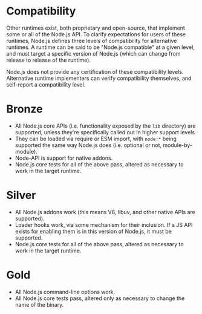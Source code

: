 # Compatibility

Other runtimes exist, both proprietary and open-source, that implement some or
all of the Node.js API. To clarify expectations for users of these runtimes, Node.js
defines three levels of compatibility for alternative runtimes. A runtime can
be said to be "Node.js compatible" at a given level, and must target a specific
version of Node.js (which can change from release to release of the runtime).

Node.js does not provide any certification of these compatibility levels.
Alternative runtime implementers can verify compatibility themselves, and
self-report a compatibility level.

# Bronze

* All Node.js core APIs (i.e. functionality exposed by the `lib` directory) are
  supported, unless they're specifically called out in higher support levels.
* They can be loaded via require or ESM import, with `node:*` being supported
  the same way Node.js does (i.e. optional or not, module-by-module).
* Node-API is support for native addons.
* Node.js core tests for all of the above pass, altered as necessary to work in
  the target runtime.

# Silver

* All Node.js addons work (this means V8, libuv, and other native APIs are
  supported).
* Loader hooks work, via some mechanism for their inclusion. If a JS API exists
  for enabling them is in this version of Node.js, it must be supported.
* Node.js core tests for all of the above pass, altered as necessary to work in
  the target runtime.

# Gold

* All Node.js command-line options work.
* All Node.js core tests pass, altered only as necessary to change the name of
  the binary.
